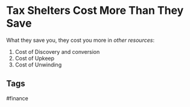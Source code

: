 # Tax Shelters Cost More Than They Save

What they save you, they cost you more in *other resources*:
1. Cost of Discovery and conversion
2. Cost of Upkeep
3. Cost of Unwinding

## Tags
#finance
